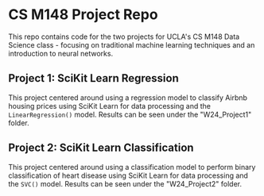 # CS M148 Project Repo

This repo contains code for the two projects for UCLA's CS M148 Data Science class - focusing on traditional machine learning techniques and an introduction to neural networks.

## Project 1: SciKit Learn Regression
This project centered around using a regression model to classify Airbnb housing prices using SciKit Learn for data processing and the `LinearRegression()` model. Results can be seen under the "W24_Project1" folder.

## Project 2: SciKit Learn Classification
This project centered around using a classification model to perform binary classification of heart disease using SciKit Learn for data processing and the `SVC()` model. Results can be seen under the "W24_Project2" folder.
